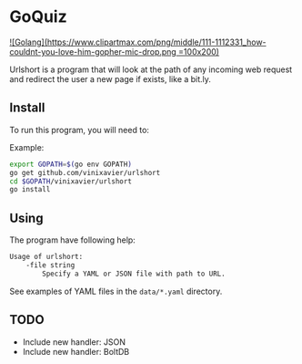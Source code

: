 # GoQuiz

[![Golang](https://www.clipartmax.com/png/middle/111-1112331_how-couldnt-you-love-him-gopher-mic-drop.png =100x200)](https://golang.org/doc/code.html)

Urlshort is a program that will look at the path of any incoming web request and redirect the user a new page if exists, like a bit.ly.

## Install

To run this program, you will need to:

Example:

```sh
export GOPATH=$(go env GOPATH)
go get github.com/vinixavier/urlshort
cd $GOPATH/vinixavier/urlshort
go install
```

## Using

The program have following help:

```sh
Usage of urlshort:
    -file string
        Specify a YAML or JSON file with path to URL.
```

See examples of YAML files in the `data/*.yaml` directory.

## TODO

- Include new handler: JSON
- Include new handler: BoltDB